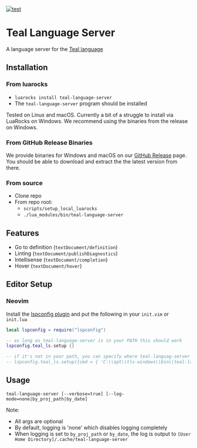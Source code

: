 [![test](https://github.com/teal-language/teal-language-server/actions/workflows/test.yml/badge.svg)](https://github.com/teal-language/teal-language-server/actions/workflows/test.yml)

# Teal Language Server

A language server for the [Teal language](https://github.com/teal-language/tl)


## Installation

### From luarocks

* `luarocks install teal-language-server`
* The `teal-language-server` program should be installed

Tested on Linux and macOS. Currently a bit of a struggle to install via LuaRocks on Windows. We recommend using the binaries from the release on Windows.

### From GitHub Release Binaries
We provide binaries for Windows and macOS on our [GitHub Release](https://github.com/teal-language/teal-language-server/releases) page. You should be able to download and extract the the latest version from there.

### From source

* Clone repo
* From repo root: 
  * `scripts/setup_local_luarocks`
  * `./lua_modules/bin/teal-language-server`

## Features

* Go to definition (`textDocument/definition`)
* Linting (`textDocument/publishDiagnostics`)
* Intellisense (`textDocument/completion`)
* Hover (`textDocument/hover`)

## Editor Setup

### Neovim

Install the [lspconfig plugin](https://github.com/neovim/nvim-lspconfig) and put the following in your `init.vim` or `init.lua`

```lua
local lspconfig = require("lspconfig")

-- as long as teal-language-server is in your PATH this should work
lspconfig.teal_ls.setup {}

-- if it's not in your path, you can specify where teal-languag-server is by setting cmd. For example on Windows:
-- lspconfig.teal_ls.setup({cmd = { 'C:\\opt\\tls-windows\\bin\\teal-language-server.bat' },})
```

## Usage

```
teal-language-server [--verbose=true] [--log-mode=none|by_proj_path|by_date]
```

Note:

* All args are optional
* By default, logging is 'none' which disables logging completely
* When logging is set to `by_proj_path` or `by_date`, the log is output to `[User Home Directory]/.cache/teal-language-server`

